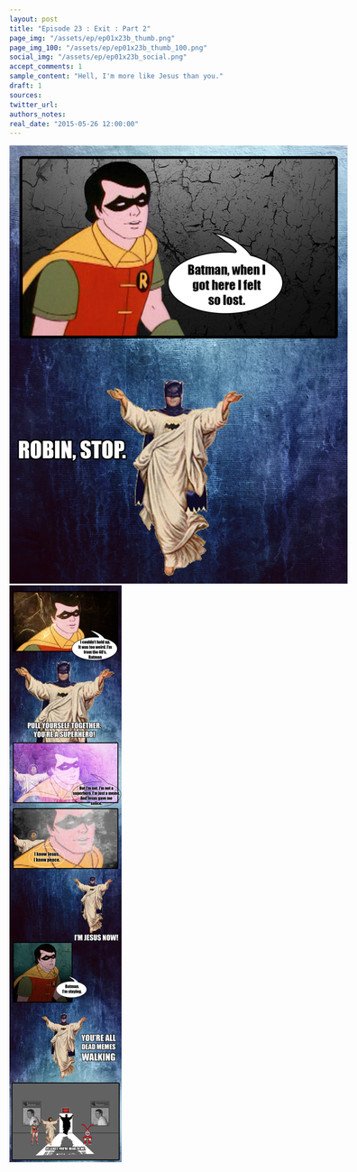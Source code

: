 ```yaml
---
layout: post
title: "Episode 23 : Exit : Part 2"
page_img: "/assets/ep/ep01x23b_thumb.png"
page_img_100: "/assets/ep/ep01x23b_thumb_100.png"
social_img: "/assets/ep/ep01x23b_social.png"
accept_comments: 1
sample_content: "Hell, I'm more like Jesus than you."
draft: 1
sources: 
twitter_url: 
authors_notes: 
real_date: "2015-05-26 12:00:00"
---
```



<div style="margin-left: auto; margin-right: auto; width: 600px;">
  <img src="/assets/ep/ep01x23b_01.png" alt="Exit - Know Jesus" />
  <img src="/assets/ep/ep01x23b_02.png" alt="Exit - Know Jesus" />
</div>

<div style="display: none">
  Script:
  
	PART 2

	[1. Robin view]
	Robin: Batman. When I got here I felt so lost.

	[2. Batman Jesus view]
	Batman: Robin, stop.

	[3. Robin view]
	Robin: I couldn't hold up. It was too weird. I'm from the 40's.

	[4. Batman slap]
	Batman: Pull yourself together. You're a superhero!

	[5. Robin view]
	Robin: But I'm not. I'm not a superhero. I'm just a meme. And Jesus gave me solice.

	[6. Robin close up]
	Robin: I know Jesus. I know peace.

	[7. Batman Jesus view]
	Batman: I'M JESUS NOW!

	[8. Robin view]
	Robin: Batman. I'm staying.

	[9. Batman view]
	Batman: You're all dead memes walking.

	[10. Batman leaving]
	Batman: At least, you're dead to me.

</div>

